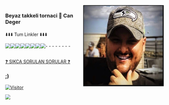 
<img align="right" alt="avatar" width="256" src="avatar2.JPG"> 


### Beyaz takkeli tornaci 👋  Can Deger
#### 
⬇️⬇️⬇️ Tum Linkler ⬇️⬇️⬇️

<div>
- <a href="https://youtube.com/candeger">
<img align="left" src="https://img.shields.io/badge/YouTube-FF0000?style=for-the-badge&logo=youtube&logoColor=white">
</a> 
- <a href="https://twitch.tv/lunizz">
<img align="left" src="https://img.shields.io/badge/Twitch-9146FF?style=for-the-badge&logo=twitch&logoColor=white">
</a> 
- <a href="https://discord.gg/HfzmfHX">
<img align="left" src="https://img.shields.io/badge/Discord-7289DA?style=for-the-badge&logo=discord&logoColor=white">
</a> 
- <a href="https://instagram.com/candeger">
<img align="left" src="https://img.shields.io/badge/Instagram-E4405F?style=for-the-badge&logo=instagram&logoColor=white">
</a> 
- <a href="https://twitter.com/CanDeger">
<img align="left" src="https://img.shields.io/badge/Twitter-1DA1F2?style=for-the-badge&logo=twitter&logoColor=white">
</a> 
- <a href="https://github.com/lunizz">
<img align="left" src="https://img.shields.io/badge/GitHub-100000?style=for-the-badge&logo=github&logoColor=white">
</a> 
- <a href="https://www.linkedin.com/in/CanDeger/">
<img align="left" src="https://img.shields.io/badge/LinkedIn-0077B5?style=for-the-badge&logo=linkedin&logoColor=white">
</a> 
- <a href="mailto:lunizz@pm.me">
<img align="left" src="https://img.shields.io/badge/Gmail-D14836?style=for-the-badge&logo=gmail&logoColor=white">
</a>
<br></br>
</div>

<a href="https://github.com/LuNiZz/siber-guvenlik-sss"> ❓ SIKCA SORULAN SORULAR ❓ </a>
### ;)



[![Visitor](https://visitor-badge.laobi.icu/badge?page_id=LuNiZz.lunizz)](#)

<img align="left" src="https://github-readme-stats.vercel.app/api?username=lunizz&theme=blue-green">

